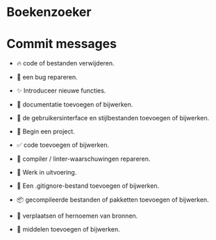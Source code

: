 # Boekenzoeker


# Commit messages
* 🔥 code of bestanden verwijderen.

* 🐛 een bug repareren.

* ✨ Introduceer nieuwe functies.

* 📝 documentatie toevoegen of bijwerken.

* 💄 de gebruikersinterface en stijlbestanden toevoegen of bijwerken.

* 🎉 Begin een project.

* ✅ code toevoegen of bijwerken.

* 🚨 compiler / linter-waarschuwingen repareren.

* 🚧 Werk in uitvoering.

* 🙈 Een .gitignore-bestand toevoegen of bijwerken.

* 📦️ gecompileerde bestanden of pakketten toevoegen of bijwerken.

* 🚚 verplaatsen of hernoemen van bronnen.

* 🍱 middelen toevoegen of bijwerken.

